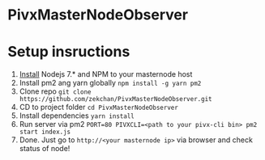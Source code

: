 # PivxMasterNodeObserver

# Setup insructions
1. [Install](https://nodejs.org/en/download/package-manager/) Nodejs 7.* and NPM to your masternode host
2. Install pm2 ang yarn globally `npm install -g yarn pm2`
3. Clone repo `git clone https://github.com/zekchan/PivxMasterNodeObserver.git`
4. CD to project folder `cd PivxMasterNodeObserver`
5. Install dependencies `yarn install`
6. Run server via pm2 `PORT=80 PIVXCLI=<path to your pivx-cli bin> pm2 start index.js`
7. Done. Just go to `http://<your masternode ip>` via browser and check status of node!

